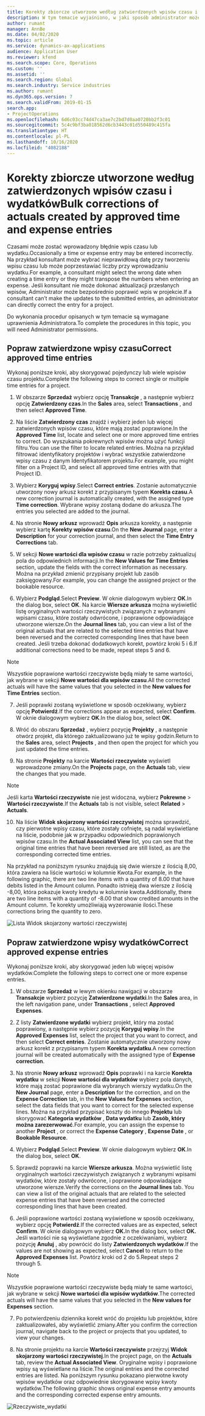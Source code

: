 ```yaml
---
title: Korekty zbiorcze utworzone według zatwierdzonych wpisów czasu i wydatków
description: W tym temacie wyjaśniono, w jaki sposób administrator może wprowadzać pojedyncze lub zbiorcze korekty wcześniej zatwierdzonych wpisów czasu lub wydatków, jeśli rozliczenie nie jest zakończone.
author: rumant
manager: AnnBe
ms.date: 04/02/2020
ms.topic: article
ms.service: dynamics-ax-applications
audience: Application User
ms.reviewer: kfend
ms.search.scope: Core, Operations
ms.custom: ''
ms.assetid: ''
ms.search.region: Global
ms.search.industry: Service industries
ms.author: rumant
ms.dyn365.ops.version: 7
ms.search.validFrom: 2019-01-15
search.app:
- ProjectOperations
ms.openlocfilehash: 6d6c03cc74d47ca3ae7c2bd7d0aa0720bb2f3c01
ms.sourcegitcommit: 5c4c9bf3ba018562d6cb3443c01d550489c415fa
ms.translationtype: HT
ms.contentlocale: pl-PL
ms.lasthandoff: 10/16/2020
ms.locfileid: "4082188"
---
```

# <a name="bulk-corrections-of-actuals-created-by-approved-time-and-expense-entries"></a><span data-ttu-id="e570b-103">Korekty zbiorcze utworzone według zatwierdzonych wpisów czasu i wydatków</span><span class="sxs-lookup"><span data-stu-id="e570b-103">Bulk corrections of actuals created by approved time and expense entries</span></span>

<span data-ttu-id="e570b-104">Czasami może zostać wprowadzony błędnie wpis czasu lub wydatku.</span><span class="sxs-lookup"><span data-stu-id="e570b-104">Occasionally a time or expense entry may be entered incorrectly.</span></span> <span data-ttu-id="e570b-105">Na przykład konsultant może wybrać nieprawidłową datę przy tworzeniu wpisu czasu lub może poprzestawiać liczby przy wprowadzaniu wydatku.</span><span class="sxs-lookup"><span data-stu-id="e570b-105">For example, a consultant might select the wrong date when creating a time entry or they might transpose the numbers when entering an expense.</span></span> <span data-ttu-id="e570b-106">Jeśli konsultant nie może dokonać aktualizacji przesłanych wpisów, Administrator może bezpośrednio poprawić wpis w projekcie.</span><span class="sxs-lookup"><span data-stu-id="e570b-106">If a consultant can’t make the updates to the submitted entries, an administrator can directly correct the entry for a project.</span></span>

<span data-ttu-id="e570b-107">Do wykonania procedur opisanych w tym temacie są wymagane uprawnienia Administratora.</span><span class="sxs-lookup"><span data-stu-id="e570b-107">To complete the procedures in this topic, you will need Administrator permissions.</span></span>

## <a name="correct-approved-time-entries"></a><span data-ttu-id="e570b-108">Popraw zatwierdzone wpisy czasu</span><span class="sxs-lookup"><span data-stu-id="e570b-108">Correct approved time entries</span></span>     

<span data-ttu-id="e570b-109">Wykonaj poniższe kroki, aby skorygować pojedynczy lub wiele wpisów czasu projektu.</span><span class="sxs-lookup"><span data-stu-id="e570b-109">Complete the following steps to correct single or multiple time entries for a project.</span></span>

1. <span data-ttu-id="e570b-110">W obszarze **Sprzedaż** wybierz opcję **Transakcje** , a następnie wybierz opcję **Zatwierdzony czas**.</span><span class="sxs-lookup"><span data-stu-id="e570b-110">In the **Sales** area, select **Transactions** , and then select **Approved Time**.</span></span> 

2. <span data-ttu-id="e570b-111">Na liście **Zatwierdzony czas** znajdź i wybierz jeden lub więcej zatwierdzonych wpisów czasu, które mają zostać poprawione.</span><span class="sxs-lookup"><span data-stu-id="e570b-111">In the **Approved Time** list, locate and select one or more approved time entries to correct.</span></span> <span data-ttu-id="e570b-112">Do wyszukania pokrewnych wpisów można użyć funkcji filtru.</span><span class="sxs-lookup"><span data-stu-id="e570b-112">You can use the filter to locate related entries.</span></span> <span data-ttu-id="e570b-113">Można na przykład filtrować identyfikatory projektów i wybrać wszystkie zatwierdzone wpisy czasu z danym Identyfikatorem projektu.</span><span class="sxs-lookup"><span data-stu-id="e570b-113">For example, you might filter on a Project ID, and select all approved time entries with that Project ID.</span></span>

3. <span data-ttu-id="e570b-114">Wybierz **Koryguj wpisy**.</span><span class="sxs-lookup"><span data-stu-id="e570b-114">Select **Correct entries**.</span></span> <span data-ttu-id="e570b-115">Zostanie automatycznie utworzony nowy arkusz korekt z przypisanym typem **Korekta czasu**.</span><span class="sxs-lookup"><span data-stu-id="e570b-115">A new correction journal is automatically created, with the assigned type **Time correction**.</span></span> <span data-ttu-id="e570b-116">Wybrane wpisy zostaną dodane do arkusza.</span><span class="sxs-lookup"><span data-stu-id="e570b-116">The entries you selected are added to the journal.</span></span> 

4. <span data-ttu-id="e570b-117">Na stronie **Nowy arkusz** wprowadź **Opis** arkusza korekty, a następnie wybierz kartę **Korekty wpisów czasu**.</span><span class="sxs-lookup"><span data-stu-id="e570b-117">On the **New Journal** page, enter a **Description** for your correction journal, and then select the **Time Entry Corrections** tab.</span></span>  
5. <span data-ttu-id="e570b-118">W sekcji **Nowe wartości dla wpisów czasu** w razie potrzeby zaktualizuj pola do odpowiednich informacji.</span><span class="sxs-lookup"><span data-stu-id="e570b-118">In the **New Values for Time Entries** section, update the fields with the correct information as necessary.</span></span> <span data-ttu-id="e570b-119">Można na przykład zmienić przypisany projekt lub zasób zaksięgowany.</span><span class="sxs-lookup"><span data-stu-id="e570b-119">For example, you can change the assigned project or the bookable resource.</span></span>

6. <span data-ttu-id="e570b-120">Wybierz **Podgląd**.</span><span class="sxs-lookup"><span data-stu-id="e570b-120">Select **Preview**.</span></span> <span data-ttu-id="e570b-121">W oknie dialogowym wybierz **OK**.</span><span class="sxs-lookup"><span data-stu-id="e570b-121">In the dialog box, select **OK**.</span></span> <span data-ttu-id="e570b-122">Na karcie **Wiersze arkusza** można wyświetlić listę oryginalnych wartości rzeczywistych związanych z wybranymi wpisami czasu, które zostały odwrócone, i poprawione odpowiadające utworzone wiersze.</span><span class="sxs-lookup"><span data-stu-id="e570b-122">On the **Journal lines** tab, you can view a list of the original actuals that are related to the selected time entries that have been reversed and the corrected corresponding lines that have been created.</span></span> <span data-ttu-id="e570b-123">Jeśli trzeba dokonać dodatkowych korekt, powtórz kroki 5 i 6.</span><span class="sxs-lookup"><span data-stu-id="e570b-123">If additional corrections need to be made, repeat steps 5 and 6.</span></span> 

> [!NOTE]
> <span data-ttu-id="e570b-124">Wszystkie poprawione wartości rzeczywiste będą miały te same wartości, jak wybrane w sekcji **Nowe wartości dla wpisów czasu**.</span><span class="sxs-lookup"><span data-stu-id="e570b-124">All the corrected actuals will have the same values that you selected in the **New values for Time Entries** section.</span></span>

7. <span data-ttu-id="e570b-125">Jeśli poprawki zostaną wyświetlone w sposób oczekiwany, wybierz opcję **Potwierdź**.</span><span class="sxs-lookup"><span data-stu-id="e570b-125">If the corrections appear as expected, select **Confirm**.</span></span> <span data-ttu-id="e570b-126">W oknie dialogowym wybierz **OK**.</span><span class="sxs-lookup"><span data-stu-id="e570b-126">In the dialog box, select **OK**.</span></span>

8. <span data-ttu-id="e570b-127">Wróć do obszaru **Sprzedaż** , wybierz pozycję **Projekty** , a następnie otwórz projekt, dla którego zaktualizowano już te wpisy godzin.</span><span class="sxs-lookup"><span data-stu-id="e570b-127">Return to the **Sales** area, select **Projects** , and then open the project for which you just updated the time entries.</span></span> 

9. <span data-ttu-id="e570b-128">Na stronie **Projekty** na karcie **Wartości rzeczywiste** wyświetl wprowadzone zmiany.</span><span class="sxs-lookup"><span data-stu-id="e570b-128">On the **Projects** page, on the **Actuals** tab, view the changes that you made.</span></span> 

> [!NOTE]
> <span data-ttu-id="e570b-129">Jeśli karta **Wartości rzeczywiste** nie jest widoczna, wybierz **Pokrewne** > **Wartości rzeczywiste**.</span><span class="sxs-lookup"><span data-stu-id="e570b-129">If the **Actuals** tab is not visible, select **Related** > **Actuals**.</span></span>  

10. <span data-ttu-id="e570b-130">Na liście **Widok skojarzony wartości rzeczywistej** można sprawdzić, czy pierwotne wpisy czasu, które zostały cofnięte, są nadal wyświetlane na liście, podobnie jak w przypadku odpowiednich poprawionych wpisów czasu.</span><span class="sxs-lookup"><span data-stu-id="e570b-130">In the **Actual Associated View** list, you can see that the original time entries that have been reversed are still listed, as are the corresponding corrected time entries.</span></span> 

<span data-ttu-id="e570b-131">Na przykład na poniższym rysunku znajdują się dwie wiersze z ilością 8,00, która zawiera na liście wartości w kolumnie Kwota.</span><span class="sxs-lookup"><span data-stu-id="e570b-131">For example, in the following graphic, there are two line items with a quantity of 8.00 that have debits listed in the Amount column.</span></span> <span data-ttu-id="e570b-132">Ponadto istnieją dwa wiersze z ilością -8,00, która pokazuje kwoty kredytu w kolumnie kwota.</span><span class="sxs-lookup"><span data-stu-id="e570b-132">Additionally, there are two line items with a quantity of -8.00 that show credited amounts in the Amount column.</span></span> <span data-ttu-id="e570b-133">Te korekty umożliwiają wyzerowanie ilości.</span><span class="sxs-lookup"><span data-stu-id="e570b-133">These corrections bring the quantity to zero.</span></span>

![Lista Widok skojarzony wartości rzeczywistej](https://github.com/MicrosoftDocs/dynamics-365-customer-engagement-pr/blob/bulk-corrections-actuals-created-by-approved-time-expense-entries.md/time-actuals.png)
 
## <a name="correct-approved-expense-entries"></a><span data-ttu-id="e570b-135">Popraw zatwierdzone wpisy wydatków</span><span class="sxs-lookup"><span data-stu-id="e570b-135">Correct approved expense entries</span></span>

<span data-ttu-id="e570b-136">Wykonaj poniższe kroki, aby skorygować jeden lub więcej wpisów wydatków.</span><span class="sxs-lookup"><span data-stu-id="e570b-136">Complete the following steps to correct one or more expense entries.</span></span> 

1. <span data-ttu-id="e570b-137">W obszarze **Sprzedaż** w lewym okienku nawigacji w obszarze **Transakcje** wybierz pozycję **Zatwierdzone wydatki**.</span><span class="sxs-lookup"><span data-stu-id="e570b-137">In the **Sales** area, in the left navigation pane, under **Transactions** , select **Approved Expenses**.</span></span>

2. <span data-ttu-id="e570b-138">Z listy **Zatwierdzone wydatki** wybierz projekt, który ma zostać poprawiony, a następnie wybierz pozycję **Koryguj wpisy**.</span><span class="sxs-lookup"><span data-stu-id="e570b-138">In the **Approved Expenses** list, select the project that you want to correct, and then select **Correct entries**.</span></span> <span data-ttu-id="e570b-139">Zostanie automatycznie utworzony nowy arkusz korekt z przypisanym typem **Korekta wydatku**.</span><span class="sxs-lookup"><span data-stu-id="e570b-139">A new correction journal will be created automatically with the assigned type of **Expense correction**.</span></span> 

3. <span data-ttu-id="e570b-140">Na stronie **Nowy arkusz** wprowadź **Opis** poprawki i na karcie **Korekta wydatku** w sekcji **Nowe wartości dla wydatków** wybierz pola danych, które mają zostać poprawione dla wybranych wierszy wydatku.</span><span class="sxs-lookup"><span data-stu-id="e570b-140">On the **New Journal** page, enter a **Description** for the correction, and on the **Expense Correction** tab, in the **New Values for Expenses** section, select the data fields that you want to correct for the selected expense lines.</span></span> <span data-ttu-id="e570b-141">Można na przykład przypisać koszty do innego **Projektu** lub skorygować **Kategoria wydatków** , **Data wydatku** lub **Zasób, który można zarezerwować**.</span><span class="sxs-lookup"><span data-stu-id="e570b-141">For example, you can assign the expense to another **Project** , or correct the **Expense Category** , **Expense Date** , or **Bookable Resource**.</span></span>

4. <span data-ttu-id="e570b-142">Wybierz **Podgląd**.</span><span class="sxs-lookup"><span data-stu-id="e570b-142">Select **Preview**.</span></span> <span data-ttu-id="e570b-143">W oknie dialogowym wybierz **OK**.</span><span class="sxs-lookup"><span data-stu-id="e570b-143">In the dialog box, select **OK**.</span></span> 

5. <span data-ttu-id="e570b-144">Sprawdź poprawki na karcie **Wiersze arkusza**. Można wyświetlić listę oryginalnych wartości rzeczywistych związanych z wybranymi wpisami wydatków, które zostały odwrócone, i poprawione odpowiadające utworzone wiersze.</span><span class="sxs-lookup"><span data-stu-id="e570b-144">Verify the corrections on the **Journal lines** tab. You can view a list of the original actuals that are related to the selected expense entries that have been reversed and the corrected corresponding lines that have been created.</span></span>

6. <span data-ttu-id="e570b-145">Jeśli poprawione wartości zostaną wyświetlone w sposób oczekiwany, wybierz opcję **Potwierdź**.</span><span class="sxs-lookup"><span data-stu-id="e570b-145">If the corrected values are as expected, select **Confirm**.</span></span> <span data-ttu-id="e570b-146">W oknie dialogowym wybierz **OK.**</span><span class="sxs-lookup"><span data-stu-id="e570b-146">In the dialog box, select **OK.**</span></span> <span data-ttu-id="e570b-147">Jeśli wartości nie są wyświetlane zgodnie z oczekiwaniami, wybierz pozycję **Anuluj** , aby powrócić do listy **Zatwierdzonych wydatków**.</span><span class="sxs-lookup"><span data-stu-id="e570b-147">If the values are not showing as expected, select **Cancel** to return to the **Approved Expenses** list.</span></span> <span data-ttu-id="e570b-148">Powtórz kroki od 2 do 5.</span><span class="sxs-lookup"><span data-stu-id="e570b-148">Repeat steps 2 through 5.</span></span> 

> [!NOTE]
> <span data-ttu-id="e570b-149">Wszystkie poprawione wartości rzeczywiste będą miały te same wartości, jak wybrane w sekcji **Nowe wartości dla wpisów wydatków**.</span><span class="sxs-lookup"><span data-stu-id="e570b-149">The corrected actuals will have the same values that you selected in the **New values for Expenses** section.</span></span>

7. <span data-ttu-id="e570b-150">Po potwierdzeniu dziennika korekt wróć do projektu lub projektów, które zaktualizowałeś, aby wyświetlić zmiany.</span><span class="sxs-lookup"><span data-stu-id="e570b-150">After you confirm the correction journal, navigate back to the project or projects that you updated, to view your changes.</span></span>  

8. <span data-ttu-id="e570b-151">Na stronie projektu na karcie **Wartości rzeczywiste** przejrzyj **Widok skojarzony wartości rzeczywistej**.</span><span class="sxs-lookup"><span data-stu-id="e570b-151">In the project page, on the **Actuals** tab, review the **Actual Associated View**.</span></span> <span data-ttu-id="e570b-152">Oryginalne wpisy i poprawione wpisy są wyświetlane na liście.</span><span class="sxs-lookup"><span data-stu-id="e570b-152">The original entries and the corrected entries are listed.</span></span> <span data-ttu-id="e570b-153">Na poniższym rysunku pokazano pierwotne kwoty wpisów wydatków oraz odpowiednie skorygowane wpisy kwoty wydatków.</span><span class="sxs-lookup"><span data-stu-id="e570b-153">The following graphic shows original expense entry amounts and the corresponding corrected expense entry amounts.</span></span> 

![Rzeczywiste_wydatki](https://user-images.githubusercontent.com/60806505/77122219-4cd52900-69fa-11ea-8349-ccd2ffebf640.png)
